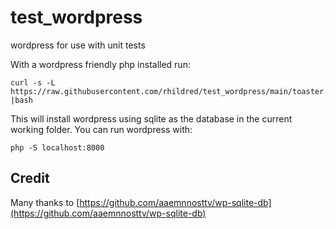 # test_wordpress
wordpress for use with unit tests

With a wordpress friendly php installed run:

```
curl -s -L https://raw.githubusercontent.com/rhildred/test_wordpress/main/toaster.sh |bash
```
This will install wordpress using sqlite as the database in the current working folder. You can run wordpress with:
```
php -S localhost:8000
```
## Credit 

Many thanks to [https://github.com/aaemnnosttv/wp-sqlite-db](https://github.com/aaemnnosttv/wp-sqlite-db)

